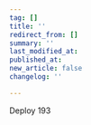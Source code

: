 ```yaml
---
tag: []
title: ''
redirect_from: []
summary: ''
last_modified_at: 
published_at: 
new_article: false
changelog: ''

---
```

Deploy 193